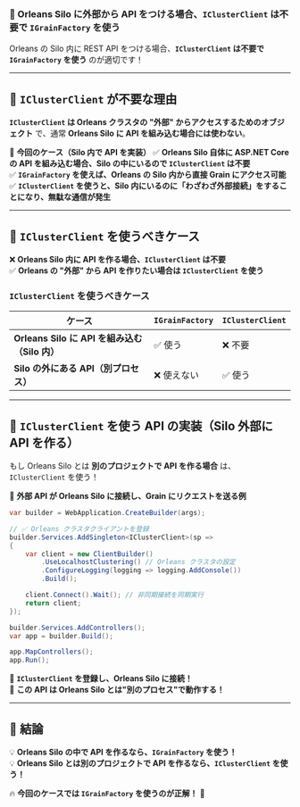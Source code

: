 ### **📌 Orleans Silo に外部から API をつける場合、`IClusterClient` は不要で `IGrainFactory` を使う**
Orleans の Silo 内に REST API をつける場合、**`IClusterClient` は不要で `IGrainFactory` を使う** のが適切です！  

---

## **🎯 `IClusterClient` が不要な理由**
**`IClusterClient` は Orleans クラスタの "外部" からアクセスするためのオブジェクト** で、通常 **Orleans Silo に API を組み込む場合には使わない**。

🚀 **今回のケース（Silo 内で API を実装）**
✅ **Orleans Silo 自体に ASP.NET Core の API を組み込む場合、Silo の中にいるので `IClusterClient` は不要**  
✅ **`IGrainFactory` を使えば、Orleans の Silo 内から直接 Grain にアクセス可能**  
✅ **`IClusterClient` を使うと、Silo 内にいるのに「わざわざ外部接続」をすることになり、無駄な通信が発生**  

---

## **🎯 `IClusterClient` を使うべきケース**
❌ **Orleans Silo 内に API を作る場合、`IClusterClient` は不要**  
✅ **Orleans の "外部" から API を作りたい場合は `IClusterClient` を使う**

### **`IClusterClient` を使うべきケース**
| ケース | `IGrainFactory` | `IClusterClient` |
|--------|--------------|----------------|
| **Orleans Silo に API を組み込む（Silo 内）** | ✅ 使う | ❌ 不要 |
| **Silo の外にある API（別プロセス）** | ❌ 使えない | ✅ 使う |

---

## **🎯 `IClusterClient` を使う API の実装（Silo 外部に API を作る）**
もし Orleans Silo とは **別のプロジェクトで API を作る場合** は、`IClusterClient` を使う！

📌 **外部 API が Orleans Silo に接続し、Grain にリクエストを送る例**
```csharp
var builder = WebApplication.CreateBuilder(args);

// ✅ Orleans クラスタクライアントを登録
builder.Services.AddSingleton<IClusterClient>(sp =>
{
    var client = new ClientBuilder()
        .UseLocalhostClustering() // Orleans クラスタの設定
        .ConfigureLogging(logging => logging.AddConsole())
        .Build();

    client.Connect().Wait(); // 非同期接続を同期実行
    return client;
});

builder.Services.AddControllers();
var app = builder.Build();

app.MapControllers();
app.Run();
```
📌 **`IClusterClient` を登録し、Orleans Silo に接続！**  
📌 **この API は Orleans Silo とは"別のプロセス"で動作する！**  

---

## **📌 結論**
💡 **Orleans Silo の中で API を作るなら、`IGrainFactory` を使う！**  
💡 **Orleans Silo とは別のプロジェクトで API を作るなら、`IClusterClient` を使う！**  

🔥 **今回のケースでは `IGrainFactory` を使うのが正解！** 🚀